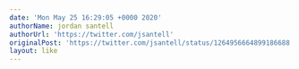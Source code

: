 ```yaml
---
date: 'Mon May 25 16:29:05 +0000 2020'
authorName: jordan santell
authorUrl: 'https://twitter.com/jsantell'
originalPost: 'https://twitter.com/jsantell/status/1264956664899186688'
layout: like
---
```

